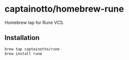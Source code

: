 # captainotto/homebrew-rune

Homebrew tap for Rune VCS.

## Installation

```bash
brew tap captainotto/rune
brew install rune
```